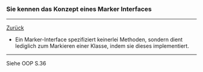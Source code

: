 ### Sie kennen das Konzept eines Marker Interfaces

---

[Zurück](300io.md)

* Ein Marker-Interface spezifiziert keinerlei Methoden, sondern dient
lediglich zum Markieren einer Klasse, indem sie dieses implementiert.

---
Siehe OOP S.36
